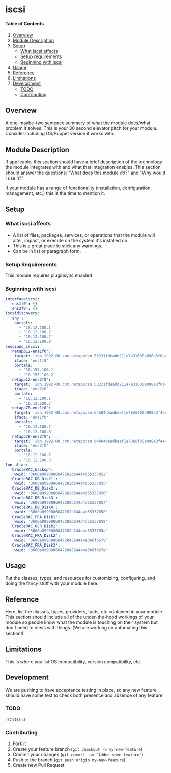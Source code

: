 # iscsi

#### Table of Contents

1. [Overview](#overview)
2. [Module Description](#module-description)
3. [Setup](#setup)
    * [What iscsi affects](#what-iscsi-affects)
    * [Setup requirements](#setup-requirements)
    * [Beginning with iscsi](#beginning-with-iscsi)
4. [Usage](#usage)
5. [Reference](#reference)
5. [Limitations](#limitations)
6. [Development](#development)
    * [TODO](#todo)
    * [Contributing](#contributing)

## Overview

A one-maybe-two sentence summary of what the module does/what problem it solves.
This is your 30 second elevator pitch for your module. Consider including
OS/Puppet version it works with.

## Module Description

If applicable, this section should have a brief description of the technology
the module integrates with and what that integration enables. This section
should answer the questions: "What does this module *do*?" and "Why would I use
it?"

If your module has a range of functionality (installation, configuration,
management, etc.) this is the time to mention it.

## Setup

### What iscsi affects

* A list of files, packages, services, or operations that the module will alter,
  impact, or execute on the system it's installed on.
* This is a great place to stick any warnings.
* Can be in list or paragraph form.

### Setup Requirements

This module requires pluginsync enabled

### Beginning with iscsi

```yaml
interfaceiscsi:
  'ens1f0': {}
  'ens2f0': {}
iscsidiscovery:
  'any':
    portals:
      - '10.12.100.1'
      - '10.12.100.2'
      - '10.12.100.7'
      - '10.12.100.8'
sessions_iscsi:
  'netapp12-ens1f0':
    target: 'iqn.1992-08.com.netapp:sn.53231fdeadd211e7a31600a098a3f0a4:vs.34'
    iface: 'ens1f0'
    portals:
      - '10.155.100.1'
      - '10.155.100.2'
  'netapp12-ens2f0':
    target: 'iqn.1992-08.com.netapp:sn.53231fdeadd211e7a31600a098a3f0a4:vs.34'
    iface: 'ens2f0'
    portals:
      - '10.12.100.1'
      - '10.12.100.2'
  'netapp78-ens1f0':
    target: 'iqn.1992-08.com.netapp:sn.64b04deadbeef1e78e5f00a098a3f4ec:vs.14'
    iface: 'ens1f0'
    portals:
      - '10.12.100.7'
      - '10.12.100.8'
  'netapp78-ens2f0':
    target: 'iqn.1992-08.com.netapp:sn.64b04deadbeef1e78e5f00a098a3f4ec:vs.14'
    iface: 'ens2f0'
    portals:
      - '10.12.100.7'
      - '10.12.100.8'
lun_alias:
  'OracleRAC_backup':
    wwid: '3600a0990886047282d244a4d55337852'
  'OracleRAC_DB_Disk1':
    wwid: '3600a0990886047282d244a4d55337855'
  'OracleRAC_DB_Disk2':
    wwid: '3600a0990886047282d244a4d55337856'
  'OracleRAC_DB_Disk3':
    wwid: '3600a0990886047282d244a4d55337857'
  'OracleRAC_DB_Disk4':
    wwid: '3600a0990886047282d244a4d55337858'
  'OracleRAC_FRA_Disk1':
    wwid: '3600a0990886047282d244a4d55337859'
  'OracleRAC_OCR_Disk1':
    wwid: '3600a0990886047282d244a4d5533785a'
  'OracleRAC_FRA_Disk2':
    wwid: '3600a09908860472845244a4e366f6679'
  'OracleRAC_FRA_Disk3':
    wwid: '3600a09908860472845244a4e366f667a'
```

## Usage

Put the classes, types, and resources for customizing, configuring, and doing
the fancy stuff with your module here.

## Reference

Here, list the classes, types, providers, facts, etc contained in your module.
This section should include all of the under-the-hood workings of your module so
people know what the module is touching on their system but don't need to mess
with things. (We are working on automating this section!)

## Limitations

This is where you list OS compatibility, version compatibility, etc.

## Development

We are pushing to have acceptance testing in place, so any new feature should
have some test to check both presence and absence of any feature

### TODO

TODO list

### Contributing

1. Fork it
2. Create your feature branch (`git checkout -b my-new-feature`)
3. Commit your changes (`git commit -am 'Added some feature'`)
4. Push to the branch (`git push origin my-new-feature`)
5. Create new Pull Request
